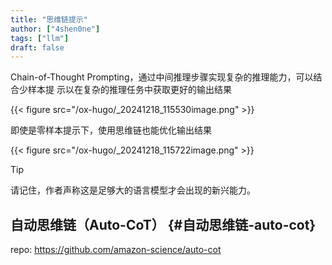 ```yaml
---
title: "思维链提示"
author: ["4shen0ne"]
tags: ["llm"]
draft: false
---
```


Chain-of-Thought Prompting，通过中间推理步骤实现复杂的推理能力，可以结合少样本提
示以在复杂的推理任务中获取更好的输出结果

{{< figure src="/ox-hugo/_20241218_115530image.png" >}}

即使是零样本提示下，使用思维链也能优化输出结果

{{< figure src="/ox-hugo/_20241218_115722image.png" >}}

> [!tip]
> 请记住，作者声称这是足够大的语言模型才会出现的新兴能力。


## 自动思维链（Auto-CoT） {#自动思维链-auto-cot}

repo: <https://github.com/amazon-science/auto-cot>
